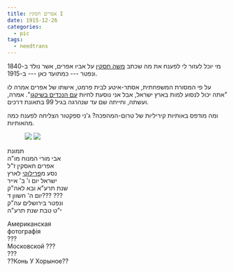 ```yaml
---
title: אפרים חסקין I
date: 1915-12-26
categories:
  - pic
tags:
  - needtrans
---
```


מי יוכל לעזור לי לפענח את מה שכתב [משה חסקין](https://he.wikipedia.org/wiki/%D7%9E%D7%A9%D7%94_%D7%97%D7%A1%D7%A7%D7%99%D7%9F) על אביו אפרים,
אשר נולד ב-1840 ונפטר --- כמתועד כאן --- ב-1915.

על פי המסורת המשפחתית, אסתר-איטע לבית פרמט, אישתו של אפרים אמרה לו
"אתה יכול לנסוע למות בארץ ישראל, אבל אני נוסעת לחיות [עם הנכדים בשיקגו](https://www.hebrewbooks.org/pdfpager.aspx?req=8847&st=&pgnum=2&hilite=)".
אמרה, ועשתה, וחייתה שם עד שנהרגה בגיל 99 בתאונת דרכים.


ומה מודפס באותיות קיריליות של טרום-המהפכה?
ג'ני ספקטור הצליחה לפענח כמה מהאותיות.

<figure class="half">
    <a  href="/haskindocs/assets/images/1915-12-26-ephraim-haskin-1.jpg">
    <img src="/haskindocs/assets/images/1915-12-26-ephraim-haskin-1.jpg"></a>
    <a  href="/haskindocs/assets/images/1915-12-26-ephraim-haskin-2.jpg">
    <img src="/haskindocs/assets/images/1915-12-26-ephraim-haskin-2.jpg"></a>
</figure>

תמונת  
אבי מורי המנוח מו"ה  
אפרים חאסקין ז"ל  
נסע מ[פרילוקי](https://he.wikipedia.org/wiki/%D7%A4%D7%A8%D7%99%D7%9C%D7%95%D7%A7%D7%99) לארץ  
ישראל יום ו' ב' אייר  
שנת תרע"א ובא לאה"ק  
יום ה' חשוון ד??? ???  
ונפטר בירושלים עה"ק  
י"ט טבת שנת תרע"ה

Американская  
фотографiя  
???  
Московской ???  
???  
??Конь У Хорыное??  

